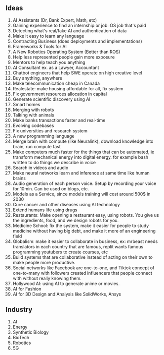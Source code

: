 ## Ideas
1. AI Assistants (Dr, Bank Expert, Math, etc)
2. Gaining experience to find an internship or job: OS job that's paid
3. Detecting what's real/fake AI and authentication of data
4. Make it easy to learn any language
5. Contracting Business (does deployments and implementations)
6. Frameworks & Tools for AI 
7. A New Robotics Operating System (Better than ROS)
8. Help less represented people gain more exposure
9. Mentors to help teach you anything
10. AI Consultant ex. as a Lawyer, Accountant
11. Chatbot engineers that help SWE operate on high creative level
12. Buy anything, anywhere
13. Make telecommunication cheap in Canada
14. Realestate: make housing affordable for all, fix system
15. Fix government resources allocation in capital 
16. Generate scientific discovery using AI
17. Smart homes
18. Merging with robots
19. Talking with animals
20. Make banks transactions faster and real-time
21. Evolving codebases
22. Fix universities and research system
23. A new programming language
24. Merge brain with compute (like Neuralink), download knowledge into brain, run compute fast
25. Make computers much faster for the things that can be automated, ie transform mechanical energy into digital energy. for example bash written to do things we describe in voice
26. Search in videos and audio
27. Make neural networks learn and inference at same time like human brains
28. Audio generation of each person voice. Setup by recording your voice for 10min. Can be used on blogs, etc.
29. Models as a Service, since models training will cost around 500$ in 2030
30. Cure cancer and other diseases using AI technology
31. Extend humans life using drugs
32. Restaurants: Make opening a restaurant easy, using robots. You give us the ingredients, food, and we design robots for you. 
33. Medicine School: fix the system, make it easier for people to study medicine without having big debt, and make it more of an engineering field
34. Globalism: make it easier to collaborate in business, ex: mrbeast needs translators in each country that are famous, replit wants famous programming youtubers to create courses, etc
35. Build systems that are collaborative instead of acting on their own to make people more productive.
36. Social networks like Facebook are one-to-one, and Tiktok concept of one-to-many with followers created influencers that people connect with without really knowing them.
37. Hollywood AI: using AI to generate anime or movies.
38. AI for Fashion
39. AI for 3D Design and Analysis like SolidWorks, Ansys

## Industry
1. AI
2. Energy
3. Synthetic Biology
4. BioTech
5. Robotics
6. 5G
